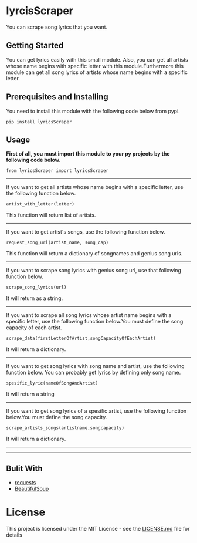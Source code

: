 # lyrcisScraper
You can scrape song lyrics that you want.
## Getting Started
You can get lyrics easily with this small module. Also, you can get all artists whose name begins with specific letter with this module.Furthermore this module can get all song lyrics of artists whose name begins with a specific letter.
## Prerequisites and Installing
You need to install this module with the following code below from pypi.
```
pip install lyricsScraper
```
## Usage

**First of all, you must import this module to your py projects by the following code below.**
```phyton
from lyricsScraper import lyricsScraper
```

-------------------------------------------------------------------------

If you want to get all artists whose name begins with a specific letter, use the following function below.
```phyton
artist_with_letter(letter)
```
This function will return list of artists.

-------------------------------------------------------------------------

If you want to get artist's songs, use the following function below.
```phyton
request_song_url(artist_name, song_cap)
```
This function will return a dictionary of songnames and genius song urls.

-------------------------------------------------------------------------

If you want to scrape song lyrics with genius song url, use that following function below.
```phyton
scrape_song_lyrics(url)
```
It will return as a string.

-------------------------------------------------------------------------

If you want to scrape all song lyrics whose artist name begins with a specific letter, use the following function below.You must define the song capacity of each artist.
```phyton
scrape_data(firstLetterOfArtist,songCapacityOfEachArtist)
```
It will return a dictionary.

-------------------------------------------------------------------------

If you want to get song lyrics with song name and artist, use the following function below. You can probably get lyrics by defining only song name.
```phyton
spesific_lyric(nameOfSongAndArtist)
```
It will return a string

-------------------------------------------------------------------------

If you want to get song lyrics of a spesific artist, use the following function below.You must define the song capacity.
```phyton
scrape_artists_songs(artistname,songcapacity)
```
It will return a dictionary.

-------------------------------------------------------------------------
-------------------------------------------------------------------------

## Bulit With
- [requests](https://pypi.org/project/requests/)
- [BeautifulSoup](https://pypi.org/project/beautifulsoup4/)

# License
This project is licensed under the MIT License - see the [LICENSE.md](https://github.com/letsplaywithstrings/lyrcisScraper/blob/main/LICENSE) file for details
